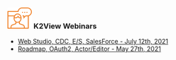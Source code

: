 ### ![](images/webinar_icon.png) K2View Webinars



<ul>
<li><a href="/community/webinars/webinar_20210712/99_Webinar_Agenda_And_Speakers.md">Web Studio, CDC, E/S, SalesForce - July 12th, 2021</a></li>
<li><a href="/community/webinars/webinar_20210527/99_Webinar_Agenda_And_Speakers.md">Roadmap, OAuth2, Actor/Editor -  May 27th, 2021</a></li>
</ul>


